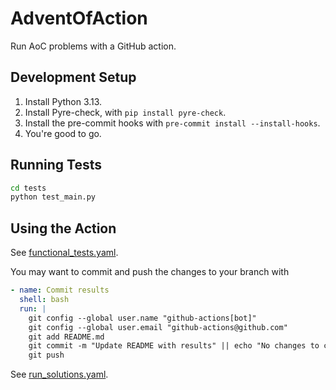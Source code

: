 # AdventOfAction

Run AoC problems with a GitHub action.

## Development Setup

1. Install Python 3.13.
2. Install Pyre-check, with `pip install pyre-check`.
3. Install the pre-commit hooks with `pre-commit install --install-hooks`.
4. You're good to go.

## Running Tests

```bash
cd tests
python test_main.py
```

## Using the Action

See [functional_tests.yaml](.github/workflows/functional_tests.yaml).

You may want to commit and push the changes to your branch with

```yaml
- name: Commit results
  shell: bash
  run: |
    git config --global user.name "github-actions[bot]"
    git config --global user.email "github-actions@github.com"
    git add README.md
    git commit -m "Update README with results" || echo "No changes to commit"
    git push
```

See [run_solutions.yaml](.github/workflows/run_solutions.yaml).
